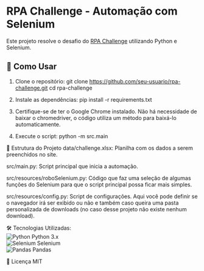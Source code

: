 # RPA Challenge - Automação com Selenium

Este projeto resolve o desafio do [RPA Challenge](https://www.rpachallenge.com/) utilizando Python e Selenium.

## 🚀 Como Usar
1. Clone o repositório:
git clone https://github.com/seu-usuario/rpa-challenge.git
cd rpa-challenge

2. Instale as dependências:
pip install -r requirements.txt

3. Certifique-se de ter o Google Chrome instalado. Não há necessidade de baixar o chromedriver, o código utiliza um método para baixá-lo automaticamente.

4. Execute o script:
python -m src.main




📂 Estrutura do Projeto
data/challenge.xlsx: Planilha com os dados a serem preenchidos no site.

src/main.py: Script principal que inicia a automação.

src/resources/roboSelenium.py: Código que faz uma seleção de algumas funções do Selenium para que o script principal possa ficar mais simples.

src/resources/config.py: Script de configurações. Aqui você pode definir se o navegador irá ser exibido ou não e também caso queira uma pasta personalizada de downloads (no caso desse projeto não existe nenhum download).


🛠️ Tecnologias Utilizadas:<br>
<img alt="Python" src="https://img.shields.io/badge/Python-3776AB?style=flat&amp;logo=python&amp;logoColor=white"> Python 3.x<br>
<img alt="Selenium" src="https://img.shields.io/badge/Selenium-43B02A?style=flat&amp;logo=selenium&amp;logoColor=white"> Selenium<br>
<img alt="Pandas" src="https://img.shields.io/badge/Pandas-150458?style=flat&amp;logo=pandas&amp;logoColor=white"> Pandas<br>

📜 Licença
MIT
